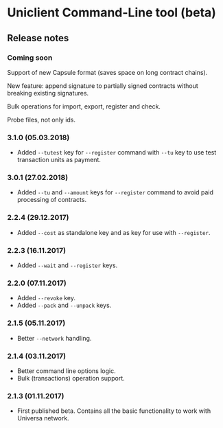 Uniclient Command-Line tool (beta)
==================================
Release notes
-------------

### Coming soon

Support of new Capsule format (saves space on long contract chains).

New feature: append signature to partially signed contracts without breaking existing signatures.

Bulk operations for import, export, register and check.

Probe files, not only ids.

### 3.1.0 (05.03.2018)
* Added `--tutest` key for `--register` command with `--tu` key to use test transaction units as payment.

### 3.0.1 (27.02.2018)
* Added `--tu` and `--amount` keys for `--register` command to avoid paid processing of contracts.

### 2.2.4 (29.12.2017)
* Added `--cost` as standalone key and as key for use with `--register`.

### 2.2.3 (16.11.2017)
* Added `--wait` and `--register` keys.

### 2.2.0 (07.11.2017)
* Added `--revoke` key.
* Added `--pack` and `--unpack` keys.

### 2.1.5 (05.11.2017)
* Better `--network` handling.

### 2.1.4 (03.11.2017)
* Better command line options logic.
* Bulk (transactions) operation support.

### 2.1.3 (01.11.2017)
* First published beta. Contains all the basic functionality to work with Universa network.